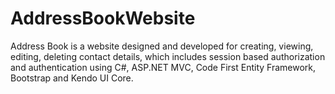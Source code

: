 # AddressBookWebsite
Address Book is a website designed and developed for creating, viewing, editing, deleting contact details, which includes session based authorization and authentication using C#, ASP.NET MVC, Code First Entity Framework, Bootstrap and Kendo UI Core.


